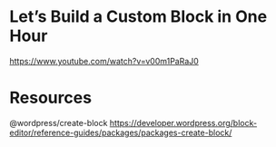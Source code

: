 # Let’s Build a Custom Block in One Hour

https://www.youtube.com/watch?v=v00m1PaRaJ0

# Resources

@wordpress/create-block
https://developer.wordpress.org/block-editor/reference-guides/packages/packages-create-block/